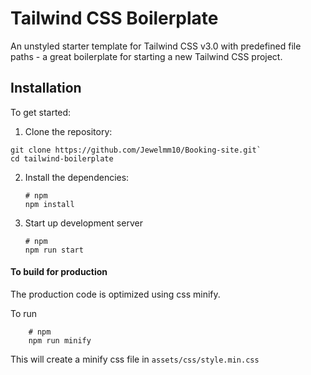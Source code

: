 # Tailwind CSS Boilerplate

An unstyled starter template for Tailwind CSS v3.0 with predefined file paths - a great boilerplate for starting a new Tailwind CSS project.

## Installation

To get started:

1. Clone the repository:

```
git clone https://github.com/Jewelmm10/Booking-site.git`
cd tailwind-boilerplate

```

2. Install the dependencies:
    ```
    # npm
    npm install

    ```

3. Start up development server
    ```
    # npm
    npm run start

    ```

#### To build for production

The production code is optimized using css minify. 

To run

```
    # npm
    npm run minify

   ```
This will create a minify css file in `assets/css/style.min.css`
